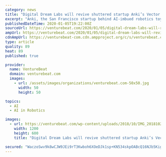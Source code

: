 ```yaml
---
category: news
title: "Digital Dream Labs will revive shuttered startup Anki’s Vector robot"
excerpt: "Anki, the San Francisco startup behind AI-imbued robotics toys like Overdrive, and Cozmo as well as Vector, shut down immediately after laying off its workforce of just over 200 people. A failed round of financing was reportedly to blame. CEO Boris Sofman told employees that a deal failed to materialize “at the last minute,” as did ..."
publishedDateTime: 2020-01-05T19:22:00Z
sourceUrl: https://venturebeat.com/2020/01/05/digital-dream-labs-will-revive-shuttered-startup-ankis-vector-robot/
ampUrl: https://venturebeat.com/2020/01/05/digital-dream-labs-will-revive-shuttered-startup-ankis-vector-robot/amp/
cdnAmpUrl: https://venturebeat-com.cdn.ampproject.org/c/s/venturebeat.com/2020/01/05/digital-dream-labs-will-revive-shuttered-startup-ankis-vector-robot/amp/
type: article
quality: 89
heat: 89
published: true

provider:
  name: VentureBeat
  domain: venturebeat.com
  images:
    - url: /assets/images/organizations/venturebeat.com-50x50.jpg
      width: 50
      height: 50

topics:
  - AI
  - AI in Robotics

images:
  - url: https://venturebeat.com/wp-content/uploads/2018/10/IMG_20181021_031525-e1578251998719.jpg?fit=1200%2C600&strip=all
    width: 1200
    height: 600
    title: "Digital Dream Labs will revive shuttered startup Anki’s Vector robot"

secured: "WaczoSwv9k8wCJW9JEi9rT3Kwboh6XOeDJk1sp+KN534skpOABcQ16NJb5KigyO4FZdwbT43t3qTbFrocH89TuHjbm6mMeeSmLwLZK/igxaE7cvIJB4gGuSAidqbf645qgiWxfmCDzuFLPP3AvUlrhU/Re2YSYDcjbxULMrPB6DsY7hoStN3uHexMnjgZygaK0Fi3m2SftM5vL27Lz0BNZkFeG4vFQzvVAboLg5xoS6bK287GOPXKCkCRwmBczlKU6iuskbw3zuxMyDggDHQ3+VA/1NW1bs7s1V+kazE6e3gHZk+dkwGfe2v2KN29TGsXIovSB14ot4v+t1XImU+4UFBBcwKzraEOH1L/1/uZHQcSlSZ+FwqYZEerClL8/1/W/dsoxSXXcq4MXA5vja07AGZpxIhnTRgftj5p5mqE21UIGx127wUpb1LeXTbHUQcQYA6f32HvbH5J1yCkYuOqQ==;K2r1NIlaEciMznsUMUsjQw=="
---
```



